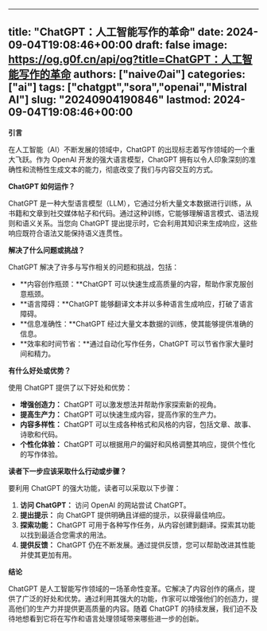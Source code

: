 
---
title: "ChatGPT：人工智能写作的革命"
date: 2024-09-04T19:08:46+00:00
draft: false
image: https://og.g0f.cn/api/og?title=ChatGPT：人工智能写作的革命
authors: ["naiveのai"]
categories: ["ai"]
tags: ["chatgpt","sora","openai","Mistral AI"]
slug: "20240904190846"
lastmod: 2024-09-04T19:08:46+00:00
---
**引言**

在人工智能（AI）不断发展的领域中，ChatGPT 的出现标志着写作领域的一个重大飞跃。作为 OpenAI 开发的强大语言模型，ChatGPT 拥有以令人印象深刻的准确性和流畅性生成文本的能力，彻底改变了我们与内容交互的方式。

**ChatGPT 如何运作？**

ChatGPT 是一种大型语言模型（LLM），它通过分析大量文本数据进行训练，从书籍和文章到社交媒体帖子和代码。通过这种训练，它能够理解语言模式、语法规则和语义关系。当您向 ChatGPT 提出提示时，它会利用其知识来生成响应，这些响应既符合语法又能保持语义连贯性。

**解决了什么问题或挑战？**

ChatGPT 解决了许多与写作相关的问题和挑战，包括：

* **内容创作瓶颈：**ChatGPT 可以快速生成高质量的内容，帮助作家克服创意瓶颈。
* **语言障碍：**ChatGPT 能够翻译文本并以多种语言生成响应，打破了语言障碍。
* **信息准确性：**ChatGPT 经过大量文本数据的训练，使其能够提供准确的信息。
* **效率和时间节省：**通过自动化写作任务，ChatGPT 可以节省作家大量时间和精力。

**有什么好处或优势？**

使用 ChatGPT 提供了以下好处和优势：

* **增强创造力：** ChatGPT 可以激发想法并帮助作家探索新的视角。
* **提高生产力：** ChatGPT 可以快速生成内容，提高作家的生产力。
* **内容多样性：** ChatGPT 可以生成各种格式和风格的内容，包括文章、故事、诗歌和代码。
* **个性化体验：** ChatGPT 可以根据用户的偏好和风格调整其响应，提供个性化的写作体验。

**读者下一步应该采取什么行动或步骤？**

要利用 ChatGPT 的强大功能，读者可以采取以下步骤：

1. **访问 ChatGPT：** 访问 OpenAI 的网站尝试 ChatGPT。
2. **提出提示：** 向 ChatGPT 提供明确且详细的提示，以获得最佳响应。
3. **探索功能：** ChatGPT 可用于各种写作任务，从内容创建到翻译。探索其功能以找到最适合您需求的用法。
4. **提供反馈：** ChatGPT 仍在不断发展。通过提供反馈，您可以帮助改进其性能并使其更加有用。

**结论**

ChatGPT 是人工智能写作领域的一场革命性变革。它解决了内容创作的痛点，提供了广泛的好处和优势。通过利用其强大的功能，作家可以增强他们的创造力，提高他们的生产力并提供更高质量的内容。随着 ChatGPT 的持续发展，我们迫不及待地想看到它将在写作和语言处理领域带来哪些进一步的创新。